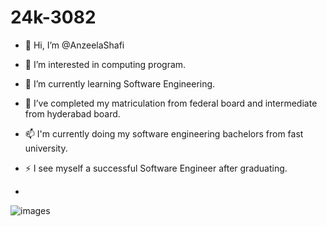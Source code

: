 # 24k-3082
- 👋 Hi, I’m @AnzeelaShafi
- 👀 I’m interested in computing program.
- 🌱 I’m currently learning Software Engineering.
- 💞️ I’ve completed my matriculation from federal board and intermediate from hyderabad board.
- 📫 I'm currently doing my software engineering bachelors from fast university.
- ⚡ I see myself a successful Software Engineer after graduating.

- 
![images](https://github.com/user-attachments/assets/cec1fc89-4c82-4e89-992f-2b7f62738047)
